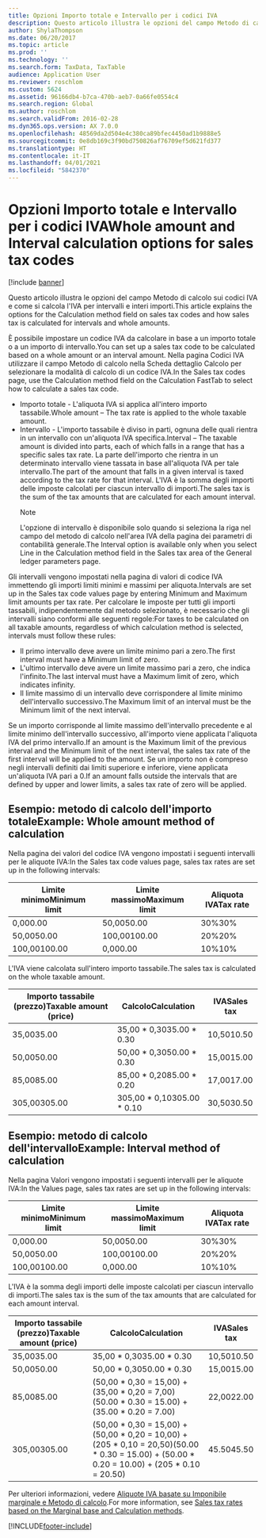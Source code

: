 ```yaml
---
title: Opzioni Importo totale e Intervallo per i codici IVA
description: Questo articolo illustra le opzioni del campo Metodo di calcolo sui codici IVA e come si calcola l'IVA per intervalli e interi importi.
author: ShylaThompson
ms.date: 06/20/2017
ms.topic: article
ms.prod: ''
ms.technology: ''
ms.search.form: TaxData, TaxTable
audience: Application User
ms.reviewer: roschlom
ms.custom: 5624
ms.assetid: 96166db4-b7ca-470b-aeb7-0a66fe0554c4
ms.search.region: Global
ms.author: roschlom
ms.search.validFrom: 2016-02-28
ms.dyn365.ops.version: AX 7.0.0
ms.openlocfilehash: 48569da2d504e4c380ca89bfec4450ad1b9888e5
ms.sourcegitcommit: 0e8db169c3f90bd750826af76709ef5d621fd377
ms.translationtype: HT
ms.contentlocale: it-IT
ms.lasthandoff: 04/01/2021
ms.locfileid: "5842370"
---
```

# <a name="whole-amount-and-interval-calculation-options-for-sales-tax-codes"></a><span data-ttu-id="07e25-103">Opzioni Importo totale e Intervallo per i codici IVA</span><span class="sxs-lookup"><span data-stu-id="07e25-103">Whole amount and Interval calculation options for sales tax codes</span></span>

[!include [banner](../includes/banner.md)]

<span data-ttu-id="07e25-104">Questo articolo illustra le opzioni del campo Metodo di calcolo sui codici IVA e come si calcola l'IVA per intervalli e interi importi.</span><span class="sxs-lookup"><span data-stu-id="07e25-104">This article explains the options for the Calculation method field on sales tax codes and how sales tax is calculated for intervals and whole amounts.</span></span>

<span data-ttu-id="07e25-105">È possibile impostare un codice IVA da calcolare in base a un importo totale o a un importo di intervallo.</span><span class="sxs-lookup"><span data-stu-id="07e25-105">You can set up a sales tax code to be calculated based on a whole amount or an interval amount.</span></span> <span data-ttu-id="07e25-106">Nella pagina Codici IVA utilizzare il campo Metodo di calcolo nella Scheda dettaglio Calcolo per selezionare la modalità di calcolo di un codice IVA.</span><span class="sxs-lookup"><span data-stu-id="07e25-106">In the Sales tax codes page, use the Calculation method field on the Calculation FastTab to select how to calculate a sales tax code.</span></span>
- <span data-ttu-id="07e25-107">Importo totale - L'aliquota IVA si applica all'intero importo tassabile.</span><span class="sxs-lookup"><span data-stu-id="07e25-107">Whole amount – The tax rate is applied to the whole taxable amount.</span></span>
- <span data-ttu-id="07e25-108">Intervallo - L'importo tassabile è diviso in parti, ognuna delle quali rientra in un intervallo con un'aliquota IVA specifica.</span><span class="sxs-lookup"><span data-stu-id="07e25-108">Interval – The taxable amount is divided into parts, each of which falls in a range that has a specific sales tax rate.</span></span> <span data-ttu-id="07e25-109">La parte dell'importo che rientra in un determinato intervallo viene tassata in base all'aliquota IVA per tale intervallo.</span><span class="sxs-lookup"><span data-stu-id="07e25-109">The part of the amount that falls in a given interval is taxed according to the tax rate for that interval.</span></span> <span data-ttu-id="07e25-110">L'IVA è la somma degli importi delle imposte calcolati per ciascun intervallo di importi.</span><span class="sxs-lookup"><span data-stu-id="07e25-110">The sales tax is the sum of the tax amounts that are calculated for each amount interval.</span></span>
  > [!NOTE]                                                                                                                              
  > <span data-ttu-id="07e25-111">L'opzione di intervallo è disponibile solo quando si seleziona la riga nel campo del metodo di calcolo nell'area IVA della pagina dei parametri di contabilità generale.</span><span class="sxs-lookup"><span data-stu-id="07e25-111">The Interval option is available only when you select Line in the Calculation method field in the Sales tax area of the General ledger parameters page.</span></span> 

<span data-ttu-id="07e25-112">Gli intervalli vengono impostati nella pagina di valori di codice IVA immettendo gli importi limiti minimi e massimi per aliquota.</span><span class="sxs-lookup"><span data-stu-id="07e25-112">Intervals are set up in the Sales tax code values page by entering Minimum and Maximum limit amounts per tax rate.</span></span> <span data-ttu-id="07e25-113">Per calcolare le imposte per tutti gli importi tassabili, indipendentemente dal metodo selezionato, è necessario che gli intervalli siano conformi alle seguenti regole:</span><span class="sxs-lookup"><span data-stu-id="07e25-113">For taxes to be calculated on all taxable amounts, regardless of which calculation method is selected, intervals must follow these rules:</span></span>
-   <span data-ttu-id="07e25-114">Il primo intervallo deve avere un limite minimo pari a zero.</span><span class="sxs-lookup"><span data-stu-id="07e25-114">The first interval must have a Minimum limit of zero.</span></span>
-   <span data-ttu-id="07e25-115">L'ultimo intervallo deve avere un limite massimo pari a zero, che indica l'infinito.</span><span class="sxs-lookup"><span data-stu-id="07e25-115">The last interval must have a Maximum limit of zero, which indicates infinity.</span></span>
-   <span data-ttu-id="07e25-116">Il limite massimo di un intervallo deve corrispondere al limite minimo dell'intervallo successivo.</span><span class="sxs-lookup"><span data-stu-id="07e25-116">The Maximum limit of an interval must be the Minimum limit of the next interval.</span></span>

<span data-ttu-id="07e25-117">Se un importo corrisponde al limite massimo dell'intervallo precedente e al limite minimo dell'intervallo successivo, all'importo viene applicata l'aliquota IVA del primo intervallo.</span><span class="sxs-lookup"><span data-stu-id="07e25-117">If an amount is the Maximum limit of the previous interval and the Minimum limit of the next interval, the sales tax rate of the first interval will be applied to the amount.</span></span> <span data-ttu-id="07e25-118">Se un importo non è compreso negli intervalli definiti dai limiti superiore e inferiore, viene applicata un'aliquota IVA pari a 0.</span><span class="sxs-lookup"><span data-stu-id="07e25-118">If an amount falls outside the intervals that are defined by upper and lower limits, a sales tax rate of zero will be applied.</span></span>

## <a name="example-whole-amount-method-of-calculation"></a><span data-ttu-id="07e25-119">Esempio: metodo di calcolo dell'importo totale</span><span class="sxs-lookup"><span data-stu-id="07e25-119">Example: Whole amount method of calculation</span></span>
<span data-ttu-id="07e25-120">Nella pagina dei valori del codice IVA vengono impostati i seguenti intervalli per le aliquote IVA:</span><span class="sxs-lookup"><span data-stu-id="07e25-120">In the Sales tax code values page, sales tax rates are set up in the following intervals:</span></span>

| <span data-ttu-id="07e25-121">Limite minimo</span><span class="sxs-lookup"><span data-stu-id="07e25-121">Minimum limit</span></span>     | <span data-ttu-id="07e25-122">Limite massimo</span><span class="sxs-lookup"><span data-stu-id="07e25-122">Maximum limit</span></span>     | <span data-ttu-id="07e25-123">Aliquota IVA</span><span class="sxs-lookup"><span data-stu-id="07e25-123">Tax rate</span></span>     |
|-------------------|-------------------|--------------|
| <span data-ttu-id="07e25-124">0,00</span><span class="sxs-lookup"><span data-stu-id="07e25-124">0.00</span></span>              | <span data-ttu-id="07e25-125">50,00</span><span class="sxs-lookup"><span data-stu-id="07e25-125">50.00</span></span>             | <span data-ttu-id="07e25-126">30%</span><span class="sxs-lookup"><span data-stu-id="07e25-126">30%</span></span>          |
| <span data-ttu-id="07e25-127">50,00</span><span class="sxs-lookup"><span data-stu-id="07e25-127">50.00</span></span>             | <span data-ttu-id="07e25-128">100,00</span><span class="sxs-lookup"><span data-stu-id="07e25-128">100.00</span></span>            | <span data-ttu-id="07e25-129">20%</span><span class="sxs-lookup"><span data-stu-id="07e25-129">20%</span></span>          |
| <span data-ttu-id="07e25-130">100,00</span><span class="sxs-lookup"><span data-stu-id="07e25-130">100.00</span></span>            | <span data-ttu-id="07e25-131">0,00</span><span class="sxs-lookup"><span data-stu-id="07e25-131">0.00</span></span>              | <span data-ttu-id="07e25-132">10%</span><span class="sxs-lookup"><span data-stu-id="07e25-132">10%</span></span>          |

<span data-ttu-id="07e25-133">L'IVA viene calcolata sull'intero importo tassabile.</span><span class="sxs-lookup"><span data-stu-id="07e25-133">The sales tax is calculated on the whole taxable amount.</span></span>

| <span data-ttu-id="07e25-134">Importo tassabile (prezzo)</span><span class="sxs-lookup"><span data-stu-id="07e25-134">Taxable amount (price)</span></span> | <span data-ttu-id="07e25-135">Calcolo</span><span class="sxs-lookup"><span data-stu-id="07e25-135">Calculation</span></span>    | <span data-ttu-id="07e25-136">IVA</span><span class="sxs-lookup"><span data-stu-id="07e25-136">Sales tax</span></span> |
|------------------------|----------------|-----------|
| <span data-ttu-id="07e25-137">35,00</span><span class="sxs-lookup"><span data-stu-id="07e25-137">35.00</span></span>                  | <span data-ttu-id="07e25-138">35,00 \* 0,30</span><span class="sxs-lookup"><span data-stu-id="07e25-138">35.00 \* 0.30</span></span>  | <span data-ttu-id="07e25-139">10,50</span><span class="sxs-lookup"><span data-stu-id="07e25-139">10.50</span></span>     |
| <span data-ttu-id="07e25-140">50,00</span><span class="sxs-lookup"><span data-stu-id="07e25-140">50.00</span></span>                  | <span data-ttu-id="07e25-141">50,00 \* 0,30</span><span class="sxs-lookup"><span data-stu-id="07e25-141">50.00 \* 0.30</span></span>  | <span data-ttu-id="07e25-142">15,00</span><span class="sxs-lookup"><span data-stu-id="07e25-142">15.00</span></span>     |
| <span data-ttu-id="07e25-143">85,00</span><span class="sxs-lookup"><span data-stu-id="07e25-143">85.00</span></span>                  | <span data-ttu-id="07e25-144">85,00 \* 0,20</span><span class="sxs-lookup"><span data-stu-id="07e25-144">85.00 \* 0.20</span></span>  | <span data-ttu-id="07e25-145">17,00</span><span class="sxs-lookup"><span data-stu-id="07e25-145">17.00</span></span>     |
| <span data-ttu-id="07e25-146">305,00</span><span class="sxs-lookup"><span data-stu-id="07e25-146">305.00</span></span>                 | <span data-ttu-id="07e25-147">305,00 \* 0,10</span><span class="sxs-lookup"><span data-stu-id="07e25-147">305.00 \* 0.10</span></span> | <span data-ttu-id="07e25-148">30,50</span><span class="sxs-lookup"><span data-stu-id="07e25-148">30.50</span></span>     |

## <a name="example-interval-method-of-calculation"></a><span data-ttu-id="07e25-149">Esempio: metodo di calcolo dell'intervallo</span><span class="sxs-lookup"><span data-stu-id="07e25-149">Example: Interval method of calculation</span></span>
<span data-ttu-id="07e25-150">Nella pagina Valori vengono impostati i seguenti intervalli per le aliquote IVA:</span><span class="sxs-lookup"><span data-stu-id="07e25-150">In the Values page, sales tax rates are set up in the following intervals:</span></span>

| <span data-ttu-id="07e25-151">Limite minimo</span><span class="sxs-lookup"><span data-stu-id="07e25-151">Minimum limit</span></span>     | <span data-ttu-id="07e25-152">Limite massimo</span><span class="sxs-lookup"><span data-stu-id="07e25-152">Maximum limit</span></span>     | <span data-ttu-id="07e25-153">Aliquota IVA</span><span class="sxs-lookup"><span data-stu-id="07e25-153">Tax rate</span></span>     |
|-------------------|-------------------|--------------|
| <span data-ttu-id="07e25-154">0,00</span><span class="sxs-lookup"><span data-stu-id="07e25-154">0.00</span></span>              | <span data-ttu-id="07e25-155">50,00</span><span class="sxs-lookup"><span data-stu-id="07e25-155">50.00</span></span>             | <span data-ttu-id="07e25-156">30%</span><span class="sxs-lookup"><span data-stu-id="07e25-156">30%</span></span>          |
| <span data-ttu-id="07e25-157">50,00</span><span class="sxs-lookup"><span data-stu-id="07e25-157">50.00</span></span>             | <span data-ttu-id="07e25-158">100,00</span><span class="sxs-lookup"><span data-stu-id="07e25-158">100.00</span></span>            | <span data-ttu-id="07e25-159">20%</span><span class="sxs-lookup"><span data-stu-id="07e25-159">20%</span></span>          |
| <span data-ttu-id="07e25-160">100,00</span><span class="sxs-lookup"><span data-stu-id="07e25-160">100.00</span></span>            | <span data-ttu-id="07e25-161">0,00</span><span class="sxs-lookup"><span data-stu-id="07e25-161">0.00</span></span>              | <span data-ttu-id="07e25-162">10%</span><span class="sxs-lookup"><span data-stu-id="07e25-162">10%</span></span>          |

<span data-ttu-id="07e25-163">L'IVA è la somma degli importi delle imposte calcolati per ciascun intervallo di importi.</span><span class="sxs-lookup"><span data-stu-id="07e25-163">The sales tax is the sum of the tax amounts that are calculated for each amount interval.</span></span>

| <span data-ttu-id="07e25-164">Importo tassabile (prezzo)</span><span class="sxs-lookup"><span data-stu-id="07e25-164">Taxable amount (price)</span></span> | <span data-ttu-id="07e25-165">Calcolo</span><span class="sxs-lookup"><span data-stu-id="07e25-165">Calculation</span></span>                                                               | <span data-ttu-id="07e25-166">IVA</span><span class="sxs-lookup"><span data-stu-id="07e25-166">Sales tax</span></span> |
|------------------------|---------------------------------------------------------------------------|-----------|
| <span data-ttu-id="07e25-167">35,00</span><span class="sxs-lookup"><span data-stu-id="07e25-167">35.00</span></span>                  | <span data-ttu-id="07e25-168">35,00 \* 0,30</span><span class="sxs-lookup"><span data-stu-id="07e25-168">35.00 \* 0.30</span></span>                                                             | <span data-ttu-id="07e25-169">10,50</span><span class="sxs-lookup"><span data-stu-id="07e25-169">10.50</span></span>     |
| <span data-ttu-id="07e25-170">50,00</span><span class="sxs-lookup"><span data-stu-id="07e25-170">50.00</span></span>                  | <span data-ttu-id="07e25-171">50,00 \* 0,30</span><span class="sxs-lookup"><span data-stu-id="07e25-171">50.00 \* 0.30</span></span>                                                             | <span data-ttu-id="07e25-172">15,00</span><span class="sxs-lookup"><span data-stu-id="07e25-172">15.00</span></span>     |
| <span data-ttu-id="07e25-173">85,00</span><span class="sxs-lookup"><span data-stu-id="07e25-173">85.00</span></span>                  | <span data-ttu-id="07e25-174">(50,00 \* 0,30 = 15,00) + (35,00 \* 0,20 = 7,00)</span><span class="sxs-lookup"><span data-stu-id="07e25-174">(50.00 \* 0.30 = 15.00) + (35.00 \* 0.20 = 7.00)</span></span>                          | <span data-ttu-id="07e25-175">22,00</span><span class="sxs-lookup"><span data-stu-id="07e25-175">22.00</span></span>     |
| <span data-ttu-id="07e25-176">305,00</span><span class="sxs-lookup"><span data-stu-id="07e25-176">305.00</span></span>                 | <span data-ttu-id="07e25-177">(50,00 \* 0,30 = 15,00) + (50,00 \* 0,20 = 10,00) + (205 \* 0,10 = 20,50)</span><span class="sxs-lookup"><span data-stu-id="07e25-177">(50.00 \* 0.30 = 15.00) + (50.00 \* 0.20 = 10.00) + (205 \* 0.10 = 20.50)</span></span> | <span data-ttu-id="07e25-178">45.50</span><span class="sxs-lookup"><span data-stu-id="07e25-178">45.50</span></span>     |



<span data-ttu-id="07e25-179">Per ulteriori informazioni, vedere [Aliquote IVA basate su Imponibile marginale e Metodo di calcolo](marginal-base-field.md).</span><span class="sxs-lookup"><span data-stu-id="07e25-179">For more information, see [Sales tax rates based on the Marginal base and Calculation methods](marginal-base-field.md).</span></span>







[!INCLUDE[footer-include](../../includes/footer-banner.md)]